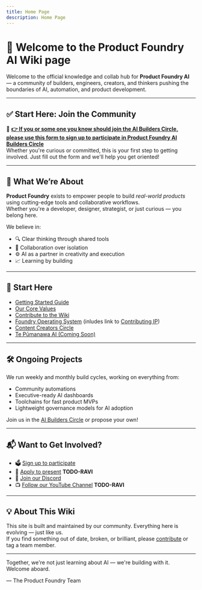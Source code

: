 ```yaml
---
title: Home Page
description: Home Page
---
```




# 👋 Welcome to the Product Foundry AI Wiki page

Welcome to the official knowledge and collab hub for **Product Foundry AI** — a community of builders, engineers, creators, and thinkers pushing the boundaries of AI, automation, and product development.

---

## ✅ Start Here: Join the Community

🔗 **[👉 If you or some one you know should join the AI Builders Circle, please use this form to sign up to participate in Product Foundry AI Builders Circle](https://docs.google.com/forms/d/e/1FAIpQLScyavEMg1BPFre3ce6qAYmkie9aNltbr2XLegmwDMTbOVJ3tA/viewform?usp=sharing&ouid=103748451353640471467)**  
Whether you're curious or committed, this is your first step to getting involved. Just fill out the form and we'll help you get oriented!

---

## 🚀 What We’re About

**Product Foundry** exists to empower people to build *real-world products* using cutting-edge tools and collaborative workflows.  
Whether you're a developer, designer, strategist, or just curious — you belong here.

We believe in:
- 🔍 Clear thinking through shared tools
- 🤝 Collaboration over isolation
- ⚙️ AI as a partner in creativity and execution
- 📈 Learning by building

---

## 🧭 Start Here

- [Getting Started Guide](./getting-started)
- [Our Core Values](./core-values)
- [Contribute to the Wiki](./contributing)
- [Foundry Operating System](./foundry-os) (inludes link to  [Contributing IP](./contribution-ip))
- [Content Creators Circle](./creators-circle)
- [Te Pūmanawa AI (Coming Soon)](./te-pumanawa)

---

## 🛠 Ongoing Projects

We run weekly and monthly build cycles, working on everything from:
- Community automations
- Executive-ready AI dashboards
- Toolchains for fast product MVPs
- Lightweight governance models for AI adoption

Join us in the [AI Builders Circle](https://docs.google.com/forms/d/e/1FAIpQLScyavEMg1BPFre3ce6qAYmkie9aNltbr2XLegmwDMTbOVJ3tA/viewform?usp=sharing&ouid=103748451353640471467) or propose your own!

---

## 📬 Want to Get Involved?

- 🗳️ [Sign up to participate](https://forms.gle/your-signup-link)
- 📣 [Apply to present](mailto:hello@productfoundry.ai) **TODO-RAVI**
- 💬 [Join our Discord](https://discord.gg/KrZdwUDrSu)  
- 📺 [Follow our YouTube Channel](https://youtube.com/@ProductFoundry) **TODO-RAVI**

---

## 💡 About This Wiki

This site is built and maintained by our community. Everything here is evolving — just like us.  
If you find something out of date, broken, or brilliant, please [contribute](./contributing) or tag a team member.

---

Together, we're not just learning about AI — we're building with it.  
Welcome aboard.

— The Product Foundry Team
